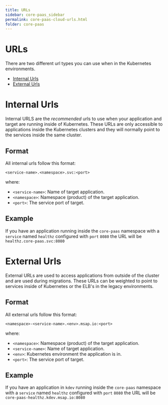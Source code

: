 ```yaml
---
title: URLs
sidebar: core-paas_sidebar
permalink: core-paas-cloud-urls.html
folder: core-paas
---
```

# URLs
There are two different url types you can use when in the Kubernetes environments.

* [Internal Urls](#internal-urls)
* [External Urls](#external-urls)

# Internal Urls
Internal URLS are the *recommended* urls to use when your application and target are running inside of Kubernetes.
These URLs are only accessible to applications inside the Kubernetes clusters and they will normally point to the services inside the same cluster.

## Format
All internal urls follow this format:

`<service-name>.<namespace>.svc:<port>`

where:
* `<service-name>`: Name of target application.
* `<namespace>`: Namespace (product) of the target application.
* `<port>`: The service port of target.

## Example

If you have an application running inside the `core-paas` namespace with a `service` named `healthz` configured with `port` `8080` the URL will be `healthz.core-paas.svc:8080`

# External Urls
External URLs are used to access applications from outside of the cluster and are used during migrations.
These URLs can be weighted to point to services inside of Kubernetes or the ELB's in the legacy environments.

## Format
All external urls follow this format:

`<namespace>-<service-name>.<env>.msap.io:<port>`

where:
* `<namespace>`: Namespace (product) of the target application.
* `<service-name>`: Name of target application.
* `<env>`: Kubernetes environment the application is in.
* `<port>`: The service port of target.

## Example

If you have an application in `kdev` running inside the `core-paas` namespace with a `service` named `healthz` configured with `port` `8080` the URL will be `core-paas-healthz.kdev.msap.io:8080`

